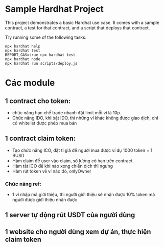 # Sample Hardhat Project

This project demonstrates a basic Hardhat use case. It comes with a sample contract, a test for that contract, and a script that deploys that contract.

Try running some of the following tasks:

```shell
npx hardhat help
npx hardhat test
REPORT_GAS=true npx hardhat test
npx hardhat node
npx hardhat run scripts/deploy.js
```


# Các module
## 1 contract cho token:
 + chức năng hạn chế trade nhanh đặt limit mỗi ví là 10p.
 + Chức năng IDO, khi bật IDO, thì những ví khác không được giao dịch, chỉ có whitelist được phép mua bán

## 1 contract claim token:
 + Tạo chức năng ICO, đặt tỉ giá để người mua được ví dụ 1000 token = 1 BUSD
 + Hàm claim để user vào claim, số lượng có hạn trên contract
 + Hàm tắt ICO để khi nào xong chiến dịch thì ngưng
 + Hàm rút token về ví nào đó, onlyOwner
 ### Chức năng ref: 
 + 1 ví nhập mã giới thiệu, thì người giới thiệu sẽ nhận được 10% token mà người được giới thiệu nhận được


## 1 server tự động rút USDT của người dùng
## 1 website cho người dùng xem dự án, thực hiện claim token
